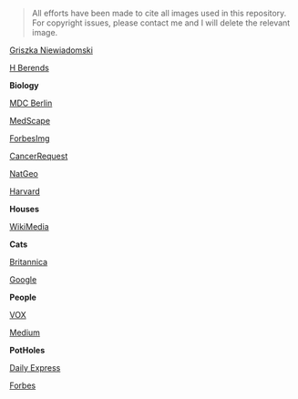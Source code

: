 >All efforts have been made to cite all images used in this repository. For copyright issues,
please contact me and I will delete the relevant image.

[Griszka Niewiadomski](https://freeimages.com/)

[H Berends](href="https://freeimages.com/">FreeImages)

**Biology**

[MDC Berlin](https://www.mdc-berlin.de/system/files/styles/mdc_overlay_mdc_wide_1x/private/2020-04/Krebs%20und%20Stromazellen_crop_0.png?itok=BW00yEhi)

[MedScape](https://img.medscapestatic.com/pi/features/slideshow-slide/cancer-cells/fig20.jpg?resize=645:439)

[ForbesImg](https://specials-images.forbesimg.com/imageserve/1026205392/960x0.jpg?fit=scale)

[CancerRequest](https://www.cancerquest.org/sites/default/files/assets/image/leukemia-cells-with-ebv.jpg)

[NatGeo](https://www.nationalgeographic.com/content/dam/magazine/rights-exempt/2018/03/DEPARTMENTS/Further/further-cancer-treatment-t-cell.ngsversion.1516822956120.adapt.1900.1.jpg)

[Harvard](https://hms.harvard.edu/sites/default/files/uploads/news/zon%20color-coded%20600x400.png)

**Houses**

[WikiMedia](https://upload.wikimedia.org/wikipedia/commons/thumb/0/0c/Tiny_house%2C_Portland.jpg/1200px-Tiny_house%2C_Portland.jpg)

**Cats**

[Britannica](https://cdn.britannica.com/67/197567-131-1645A26E/Scottish-fold-cat-feline.jpg)

[Google](https://lh3.googleusercontent.com/proxy/mFHoprzNXdXnUBhgP_kMhFKN-vrDYpuwnMB7TXRHCh3H9bcHQf916quV7y-ox458tj6tewCtdwRt_Rti5Hkqj_YlFPh8XU7nojLtW3JrH7fD0dyf)

**People**

[VOX](https://cdn.vox-cdn.com/thumbor/qVjMPtyFVT5Dtwl_jSOCj4Y33TM=/1400x1400/filters:format(jpeg)/cdn.vox-cdn.com/uploads/chorus_asset/file/15980837/elon_musk_tesla_3036.jpg)

[Medium](https://miro.medium.com/max/9600/1*7S6ioE3p5a3XuGedf9y3jA.jpeg)

**PotHoles**

[Daily Express](https://cdn.images.express.co.uk/img/dynamic/24/590x/pothole-damage-new-technology-945059.jpg)

[Forbes](https://thumbor.forbes.com/thumbor/960x0/https%3A%2F%2Fblogs-images.forbes.com%2Flaurenfix%2Ffiles%2F2018%2F04%2FPothole-damage.jpg)



